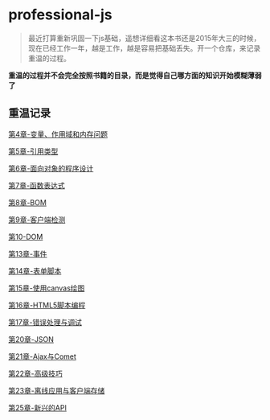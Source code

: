 # professional-js

> 最近打算重新巩固一下js基础，遥想详细看这本书还是2015年大三的时候，现在已经工作一年，越是工作，越是容易把基础丢失。开一个仓库，来记录重温的过程。

**重温的过程并不会完全按照书籍的目录，而是觉得自己哪方面的知识开始模糊薄弱了**

## 重温记录

[第4章-变量、作用域和内存问题](https://github.com/qianlongo/professional-js/blob/master/%E7%AC%AC4%E7%AB%A0-%E5%8F%98%E9%87%8F%E3%80%81%E4%BD%9C%E7%94%A8%E5%9F%9F%E5%92%8C%E5%86%85%E5%AD%98%E9%97%AE%E9%A2%98.md)

[第5章-引用类型](https://github.com/qianlongo/professional-js/blob/master/%E7%AC%AC5%E7%AB%A0-%E5%BC%95%E7%94%A8%E7%B1%BB%E5%9E%8B.md)

[第6章-面向对象的程序设计](https://github.com/qianlongo/professional-js/blob/master/%E7%AC%AC6%E7%AB%A0-%E9%9D%A2%E5%90%91%E5%AF%B9%E8%B1%A1%E7%9A%84%E7%A8%8B%E5%BA%8F%E8%AE%BE%E8%AE%A1.md)

[第7章-函数表达式](https://github.com/qianlongo/professional-js/blob/master/%E7%AC%AC7%E7%AB%A0-%E5%87%BD%E6%95%B0%E8%A1%A8%E8%BE%BE%E5%BC%8F.md)

[第8章-BOM](https://github.com/qianlongo/professional-js/blob/master/%E7%AC%AC8%E7%AB%A0-BOM.md)

[第9章-客户端检测](https://github.com/qianlongo/professional-js/blob/master/%E7%AC%AC9%E7%AB%A0-%E5%AE%A2%E6%88%B7%E7%AB%AF%E6%A3%80%E6%B5%8B.md)

[第10-DOM](https://github.com/qianlongo/professional-js/blob/master/%E7%AC%AC10-DOM.md)

[第13章-事件](https://github.com/qianlongo/professional-js/blob/master/%E7%AC%AC13%E7%AB%A0-%E4%BA%8B%E4%BB%B6.md)

[第14章-表单脚本](https://github.com/qianlongo/professional-js/blob/master/%E7%AC%AC14%E7%AB%A0-%E8%A1%A8%E5%8D%95%E8%84%9A%E6%9C%AC.md)

[第15章-使用canvas绘图](https://github.com/qianlongo/professional-js/blob/master/%E7%AC%AC15%E7%AB%A0-%E4%BD%BF%E7%94%A8canvas%E7%BB%98%E5%9B%BE.md)

[第16章-HTML5脚本编程](https://github.com/qianlongo/professional-js/blob/master/%E7%AC%AC16%E7%AB%A0-HTML5%E8%84%9A%E6%9C%AC%E7%BC%96%E7%A8%8B.md)

[第17章-错误处理与调试](https://github.com/qianlongo/professional-js/blob/master/%E7%AC%AC17%E7%AB%A0-%E9%94%99%E8%AF%AF%E5%A4%84%E7%90%86%E4%B8%8E%E8%B0%83%E8%AF%95.md)

[第20章-JSON](https://github.com/qianlongo/professional-js/blob/master/%E7%AC%AC20%E7%AB%A0-Json.md)

[第21章-Ajax与Comet](https://github.com/qianlongo/professional-js/blob/master/%E7%AC%AC21%E7%AB%A0-Ajax%E4%B8%8EComet.md)

[第22章-高级技巧](https://github.com/qianlongo/professional-js/blob/master/%E7%AC%AC22%E7%AB%A0-%E9%AB%98%E7%BA%A7%E6%8A%80%E5%B7%A7.md)


[第23章-离线应用与客户端存储](https://github.com/qianlongo/professional-js/blob/master/%E7%AC%AC23%E7%AB%A0-%E7%A6%BB%E7%BA%BF%E5%BA%94%E7%94%A8%E4%B8%8E%E5%AE%A2%E6%88%B7%E7%AB%AF%E5%AD%98%E5%82%A8.md)

[第25章-新兴的API](https://github.com/qianlongo/professional-js/blob/master/%E7%AC%AC25%E7%AB%A0-%E6%96%B0%E5%85%B4%E7%9A%84API.md)

